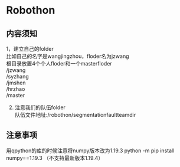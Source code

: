 # Robothon

## 内容须知

1，建立自己的folder  
比如自己的名字是wangjingzhou，floder名为jzwang  
根目录放置4个个人floder和一个masterfloder  
/jzwang  
/syzhang  
/jmshen  
/hrzhao  
/master

2. 注意我们的队伍folder  
队伍文件地址:/robothon/segmentationfaultteamdir  

## 注意事项
用qpython的库的时候注意将numpy版本改为1.19.3
python -m pip install numpy==1.19.3
（不支持最新版本1.19.4）
